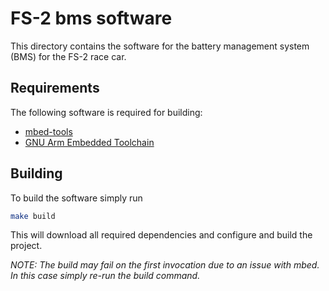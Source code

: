 # FS-2 bms software

This directory contains the software for the battery management system (BMS) for the FS-2 race car.

## Requirements

The following software is required for building:
- [mbed-tools](https://github.com/ARMmbed/mbed-tools)
- [GNU Arm Embedded Toolchain](https://developer.arm.com/tools-and-software/open-source-software/developer-tools/gnu-toolchain/gnu-rm)

## Building

To build the software simply run

```bash
make build
```

This will download all required dependencies and configure and build the project.

*NOTE: The build may fail on the first invocation due to an issue with mbed. In this case simply re-run the build command.*
